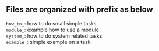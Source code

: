 ## Files are organized with prefix as below

`how_to_`: how to do small simple tasks \
`module_`: example how to use a module \
`system_`: how to do system related tasks \
`example_`: simple example on a task